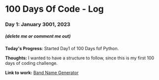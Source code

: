# 100 Days Of Code - Log

### Day 1: January 3001, 2023

##### (delete me or comment me out)

**Today's Progress**: Started Day1 of 100 Days fof Python.

**Thoughts:** I wanted to have a structure to follow, since this is my first 100 days of coding challenge.

**Link to work:** [Band Name Generator](Projects\Day1\BandNameGenerator.py)
